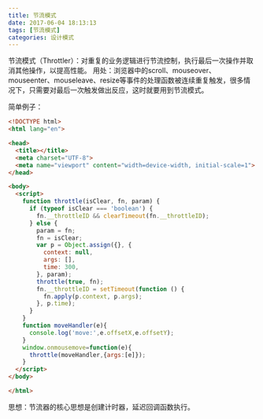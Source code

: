 ```yaml
---
title: 节流模式
date: 2017-06-04 18:13:13
tags: [节流模式]
categories: 设计模式
---
```


节流模式（Throttler）：对重复的业务逻辑进行节流控制，执行最后一次操作并取消其他操作，以提高性能。
用处：浏览器中的scroll、mouseover、mouseenter、mouseleave、resize等事件的处理函数被连续重复触发，很多情况下，只需要对最后一次触发做出反应，这时就要用到节流模式。
<!-- more -->
简单例子：
```html
<!DOCTYPE html>
<html lang="en">

<head>
  <title></title>
  <meta charset="UTF-8">
  <meta name="viewport" content="width=device-width, initial-scale=1">
</head>

<body>
  <script>
    function throttle(isClear, fn, param) {
      if (typeof isClear === 'boolean') {
        fn.__throttleID && clearTimeout(fn.__throttleID);
      } else {
        param = fn;
        fn = isClear;
        var p = Object.assign({}, {
          context: null,
          args: [],
          time: 300,
        }, param);
        throttle(true, fn);
        fn.__throttleID = setTimeout(function () {
          fn.apply(p.context, p.args);
        }, p.time);
      }
    }
    function moveHandler(e){
      console.log('move:',e.offsetX,e.offsetY);
    }
    window.onmousemove=function(e){
      throttle(moveHandler,{args:[e]});
    }
  </script>
</body>

</html>
```
思想：节流器的核心思想是创建计时器，延迟回调函数执行。